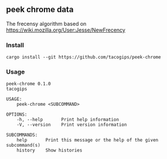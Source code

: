 ## peek chrome data

The frecensy algorithm based on https://wiki.mozilla.org/User:Jesse/NewFrecency


### Install
```
cargo install --git https://github.com/tacogips/peek-chrome
```

### Usage

```
peek-chrome 0.1.0
tacogips

USAGE:
    peek-chrome <SUBCOMMAND>

OPTIONS:
    -h, --help       Print help information
    -V, --version    Print version information

SUBCOMMANDS:
    help       Print this message or the help of the given subcommand(s)
    history    Show histories
```

